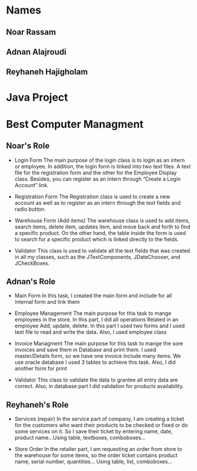 # Names
## Noar Rassam
## Adnan Alajroudi
## Reyhaneh Hajigholam

# Java Project
# Best Computer Managment

## Noar's Role

* Login Form
The main purpose of the login class is to login as an intern or employee. In addition, the login form is linked into two text files. A text file for the registration form and the other for the Employee Display class. Besides, you can register as an intern through “Create a Login Account” link. 

* Registration Form
The Registration class is used to create a new account as well as to register as an intern through the text fields and radio button.

* Warehouse Form (Add items)
The warehouse class is used to add items, search items, delete item, updates item, and move back and forth to find a specific product. On the other hand, the table inside the form is used to search for a specific product which is linked directly to the fields.

* Validator
This class is used to validate all the text fields that was created in all my classes, such as the JTextComponents, JDateChooser, and JCheckBoxes. 

## Adnan's Role

* Main Form
In this task, I created the main form and include for all  internal form and  link them 

* Employee Management
The main purpose for this task to mange employees in the store. In this part, I did all operations Related in an employee Add, update, delete. 
In this part I used two forms and  I used text file to read and write the data. Also, I used employee class 

* Invoice Managment
The main purpose for this task to mange the sore invoices and save them in Database and print them. I used master/Details form, so we have one invoice include many items. We use oracle database I used 3 tables to achieve this task. Also, I did another form for print

* Validator
This class to validate the data to grantee all entry data are correct. Also, in database part I did validation for products availability.

## Reyhaneh's Role

* Services (repair) 
In the service part of company, I am creating a ticket for the customers who want their products to be checked or fixed or do some services on it. So I save their ticket by entering name, date, product name…Using table, textboxes, comboboxes…

* Store Order
In the retailer part, I am requesting an order from store to the warehouse for some items, so the order ticket contains product name, serial number, quantities... Using table, list, comboboxes…